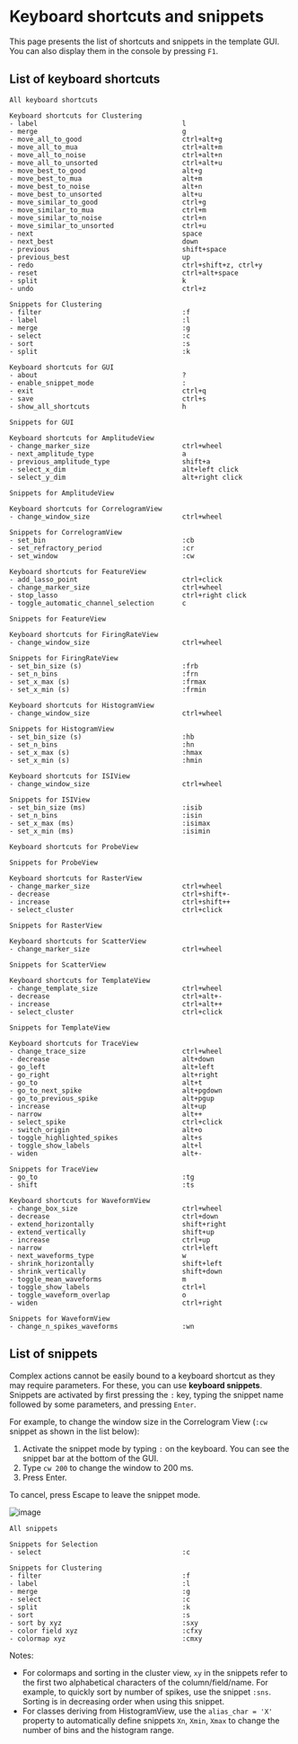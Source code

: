 # Keyboard shortcuts and snippets

This page presents the list of shortcuts and snippets in the template GUI. You can also display them in the console by pressing `F1`.


## List of keyboard shortcuts

```text
All keyboard shortcuts

Keyboard shortcuts for Clustering
- label                                    l
- merge                                    g
- move_all_to_good                         ctrl+alt+g
- move_all_to_mua                          ctrl+alt+m
- move_all_to_noise                        ctrl+alt+n
- move_all_to_unsorted                     ctrl+alt+u
- move_best_to_good                        alt+g
- move_best_to_mua                         alt+m
- move_best_to_noise                       alt+n
- move_best_to_unsorted                    alt+u
- move_similar_to_good                     ctrl+g
- move_similar_to_mua                      ctrl+m
- move_similar_to_noise                    ctrl+n
- move_similar_to_unsorted                 ctrl+u
- next                                     space
- next_best                                down
- previous                                 shift+space
- previous_best                            up
- redo                                     ctrl+shift+z, ctrl+y
- reset                                    ctrl+alt+space
- split                                    k
- undo                                     ctrl+z

Snippets for Clustering
- filter                                   :f
- label                                    :l
- merge                                    :g
- select                                   :c
- sort                                     :s
- split                                    :k

Keyboard shortcuts for GUI
- about                                    ?
- enable_snippet_mode                      :
- exit                                     ctrl+q
- save                                     ctrl+s
- show_all_shortcuts                       h

Snippets for GUI

Keyboard shortcuts for AmplitudeView
- change_marker_size                       ctrl+wheel
- next_amplitude_type                      a
- previous_amplitude_type                  shift+a
- select_x_dim                             alt+left click
- select_y_dim                             alt+right click

Snippets for AmplitudeView

Keyboard shortcuts for CorrelogramView
- change_window_size                       ctrl+wheel

Snippets for CorrelogramView
- set_bin                                  :cb
- set_refractory_period                    :cr
- set_window                               :cw

Keyboard shortcuts for FeatureView
- add_lasso_point                          ctrl+click
- change_marker_size                       ctrl+wheel
- stop_lasso                               ctrl+right click
- toggle_automatic_channel_selection       c

Snippets for FeatureView

Keyboard shortcuts for FiringRateView
- change_window_size                       ctrl+wheel

Snippets for FiringRateView
- set_bin_size (s)                         :frb
- set_n_bins                               :frn
- set_x_max (s)                            :frmax
- set_x_min (s)                            :frmin

Keyboard shortcuts for HistogramView
- change_window_size                       ctrl+wheel

Snippets for HistogramView
- set_bin_size (s)                         :hb
- set_n_bins                               :hn
- set_x_max (s)                            :hmax
- set_x_min (s)                            :hmin

Keyboard shortcuts for ISIView
- change_window_size                       ctrl+wheel

Snippets for ISIView
- set_bin_size (ms)                        :isib
- set_n_bins                               :isin
- set_x_max (ms)                           :isimax
- set_x_min (ms)                           :isimin

Keyboard shortcuts for ProbeView

Snippets for ProbeView

Keyboard shortcuts for RasterView
- change_marker_size                       ctrl+wheel
- decrease                                 ctrl+shift+-
- increase                                 ctrl+shift++
- select_cluster                           ctrl+click

Snippets for RasterView

Keyboard shortcuts for ScatterView
- change_marker_size                       ctrl+wheel

Snippets for ScatterView

Keyboard shortcuts for TemplateView
- change_template_size                     ctrl+wheel
- decrease                                 ctrl+alt+-
- increase                                 ctrl+alt++
- select_cluster                           ctrl+click

Snippets for TemplateView

Keyboard shortcuts for TraceView
- change_trace_size                        ctrl+wheel
- decrease                                 alt+down
- go_left                                  alt+left
- go_right                                 alt+right
- go_to                                    alt+t
- go_to_next_spike                         alt+pgdown
- go_to_previous_spike                     alt+pgup
- increase                                 alt+up
- narrow                                   alt++
- select_spike                             ctrl+click
- switch_origin                            alt+o
- toggle_highlighted_spikes                alt+s
- toggle_show_labels                       alt+l
- widen                                    alt+-

Snippets for TraceView
- go_to                                    :tg
- shift                                    :ts

Keyboard shortcuts for WaveformView
- change_box_size                          ctrl+wheel
- decrease                                 ctrl+down
- extend_horizontally                      shift+right
- extend_vertically                        shift+up
- increase                                 ctrl+up
- narrow                                   ctrl+left
- next_waveforms_type                      w
- shrink_horizontally                      shift+left
- shrink_vertically                        shift+down
- toggle_mean_waveforms                    m
- toggle_show_labels                       ctrl+l
- toggle_waveform_overlap                  o
- widen                                    ctrl+right

Snippets for WaveformView
- change_n_spikes_waveforms                :wn

```

## List of snippets

Complex actions cannot be easily bound to a keyboard shortcut as they may require parameters. For these, you can use **keyboard snippets**. Snippets are activated by first pressing the `:` key, typing the snippet name followed by some parameters, and pressing `Enter`.

For example, to change the window size in the Correlogram View (`:cw` snippet as shown in the list below):

1. Activate the snippet mode by typing `:` on the keyboard. You can see the snippet bar at the bottom of the GUI.
2. Type `cw 200` to change the window to 200 ms.
3. Press Enter.

To cancel, press Escape to leave the snippet mode.

![image](https://user-images.githubusercontent.com/1942359/58952151-3cb5cb00-8793-11e9-9ace-f941891448dc.png)


```text
All snippets

Snippets for Selection
- select                                   :c

Snippets for Clustering
- filter                                   :f
- label                                    :l
- merge                                    :g
- select                                   :c
- split                                    :k
- sort                                     :s
- sort by xyz                              :sxy
- color field xyz                          :cfxy
- colormap xyz                             :cmxy

```

Notes:

* For colormaps and sorting in the cluster view, `xy` in the snippets refer to the first two alphabetical characters of the column/field/name. For example, to quickly sort by number of spikes, use the snippet `:sns`. Sorting is in decreasing order when using this snippet.
* For classes deriving from HistogramView, use the `alias_char = 'X'` property to automatically define snippets `Xn`, `Xmin`, `Xmax` to change the number of bins and the histogram range.
